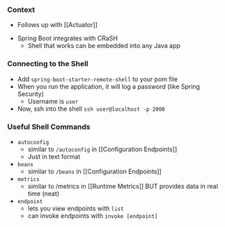 ### Context
* Follows up with [[Actuator]]
- Spring Boot integrates with CRaSH
	- Shell that works can be embedded into any Java app
### Connecting to the Shell
- Add `spring-boot-starter-remote-shell` to your pom file
- When you run the application, it will log a password (like Spring Security)
	- Username is `user`
- Now, ssh into the shell `ssh user@localhost -p 2000`
### Useful Shell Commands
- `autoconfig`
	- similar to `/autoconfig` in [[Configuration Endpoints]]
	- Just in text format
- `beans`
	- similar to `/beans` in [[Configuration Endpoints]]
- `metrics`
	- similar to /metrics in [[Runtime Metrics]] BUT provides data in real time (neat)
- `endpoint`
	- lets you view endpoints with `list`
	- can invoke endpoints with `invoke [endpoint]`
	